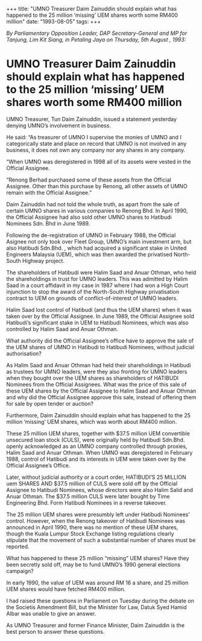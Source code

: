 +++ 
title: "UMNO Treasurer Daim Zainuddin should explain what has happened to the 25 million ‘missing’ UEM shares worth some RM400 million"
date: "1993-08-05"
tags:
+++

_By Parliamentary Opposition Leader, DAP Secretary-General and MP for Tanjung, Lim Kit Siang, in Petaling Jaya on Thursday, 5th August , 1993:_

# UMNO Treasurer Daim Zainuddin should explain what has happened to the 25 million ‘missing’ UEM shares worth some RM400 million

UMNO Treasurer, Tun Daim Zainuddin, issued a statement yesterday denying UMNO’s involvement in business.</u>

He said: “As treasurer of UMNO I supervise the monies of UMNO and I categorically state and place on record that UMNO is not involved in any business, it does not own any company nor any shares in any company.

“When UMNO was deregistered in 1998 all of its assets were vested in the Official Assignee.

“Renong Berhad purchased some of these assets from the Official Assignee. Other than this purchase by Renong, all other assets of UMNO remain with the Official Assignee.”

Daim Zainuddin had not told the whole truth, as apart from the sale of certain UMNO shares in various companies to Renong Bhd. In April 1990, the Official Assignee had also sold other UMNO shares to Hatibudi Nominees Sdn. Bhd in June 1989.

Following the de-registration of UMNO in February 1988, the Official Asignee not only took over Fleet Group, UMNO’s main investment arm, but also Hatibudi Sdn.Bhd. , which had acquired a significant stake in United Engineers Malaysia (UEM), which was then awarded the privatised North-South Highway project.

The shareholders of Hatibudi were Halim Saad and Anuar Othman, who held the shareholdings in trust for UMNO leaders. This was admitted by Halim Saad in a court affidavit in my case in 1987 where I had won a High Court injunction to stop the award of the North-South Highway privatisation contract to UEM on grounds of conflict-of-interest of UMNO leaders.

Halim Saad lost control of Hatibudi (and thus the UEM shares) when it was taken over by the Official Assignee. In June 1989, the Official Assignee sold Hatibudi’s significant stake in UEM to Hatibudi Nominees, which was also controlled by Halim Saad and Anuar Othman.

What authority did the Official Assignee’s office have to approve the sale of the UEM shares of UMNO in Hatibudi to Hatibudi Nominees, without judicial authorisation?

As Halim Saad and Anuar Othman had held their shareholdings in Hatibudi as trustees for UMNO leaders, were they also fronting for UMNO leaders when they bought over the UEM shares as shareholders of HATIBUDI Nominees from the Official Assignees. What was the price of this sale of these UEM shares by the Official Assignee to Halim Saad and Anuar Othman and why did the Official Assignee approve this sale, instead of offering them for sale by open tender or auction?

Furthermore, Daim Zainuddin should explain what has happened to the 25 million ‘missing’ UEM shares, which was worth about RM400 million.

These 25 million UEM shares, together with $37.5 million UEM convertible unsecured loan stock (CULS), were originally held by Hatibudi Sdn.Bhd. openly acknowledged as an UMNO company controlled through proxies, Halim Saad and Anuar Othman. When UMNO was deregistered in February 1988, control of Hatibudi and its interests in UEM were taken over by the Official Assignee’s Office.

Later, without judicial authority or a court order, HATIBUDI’S 25 MILLION uem SHARES AND $37.5 million of CULS were sold off by the Official Assignee to Hatibudi Nominees, whose directors were also Halim Salid and Anuar Othman. The $37.5 million CULS were later bought by Time Engineering Bhd. Form Hatibudi Nominees in a reverse takeover.

The 25 million UEM shares were presumbly left under Hatibudi Nominees’ control. However, when the Renong takeover of Hatibudi Nominees was announced in April 1990, there was no mention of these UEM shares, though the Kuala Lumpur Stock Exchange listing regulations clearly stipulate that the movement of such a substantial number of shares must be reported.

What has happened to these 25 million “missing” UEM shares? Have they been secretly sold off, may be to fund UMNO’s 1990 general elections campaign?

In early 1990, the value of UEM was around RM 16 a share, and 25 million UEM shares would have fetched RM400 million.

I had raised these questions in Parliament on Tuesday during the debate on the Societis Amendment Bill, but the Minister for Law, Datuk Syed Hamid Albar was unable to give an answer.

As UMNO Treasurer and former Finance Minister, Daim Zainuddin is the best person to answer these questions.
 
